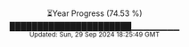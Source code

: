 <p align="center">
⏳Year Progress (74.53 %) <br>
██████████████████████▁▁▁▁▁▁▁▁ <br>
<sub>Updated: Sun, 29 Sep 2024 18:25:49 GMT</sub>
</p>

